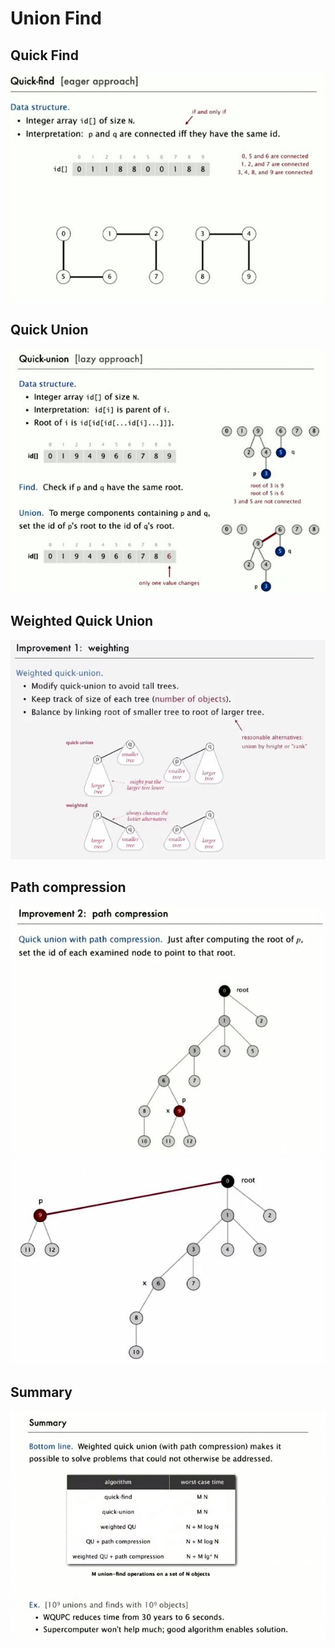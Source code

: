 Union Find
===================================
## Quick Find
![QuickFind](quickfind.JPG)
## Quick Union
![QuickUnion](quickunion.JPG)
## Weighted Quick Union
![WeightedQuickUnion](weightedquickunion.JPG)
## Path compression
![pathcomp1](pathcomp1.JPG) ![pathcomp2](pathcomp2.JPG)
## Summary
![ScreenShot](unionfind.JPG)
